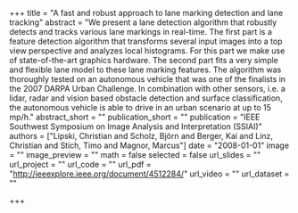 +++
title = "A fast and robust approach to lane marking detection and lane tracking"
abstract = "We present a lane detection algorithm that robustly detects and tracks various lane markings in real-time. The first part is a feature detection algorithm that transforms several input images into a top view perspective and analyzes local histograms. For this part we make use of state-of-the-art graphics hardware. The second part fits a very simple and flexible lane model to these lane marking features. The algorithm was thoroughly tested on an autonomous vehicle that was one of the finalists in the 2007 DARPA Urban Challenge. In combination with other sensors, i.e. a lidar, radar and vision based obstacle detection and surface classification, the autonomous vehicle is able to drive in an urban scenario at up to 15 mp/h."
abstract_short = ""
publication_short = ""
publication = "IEEE Southwest Symposium on Image Analysis and Interpretation (SSIAI)"
authors = ["Lipski, Christian and Scholz, Björn and Berger, Kai and Linz, Christian and Stich, Timo and Magnor, Marcus"]
date = "2008-01-01"
image = ""
image_preview = ""
math = false
selected = false
url_slides = ""
url_project = ""
url_code = ""
url_pdf = "http://ieeexplore.ieee.org/document/4512284/"
url_video = ""
url_dataset = ""

+++
